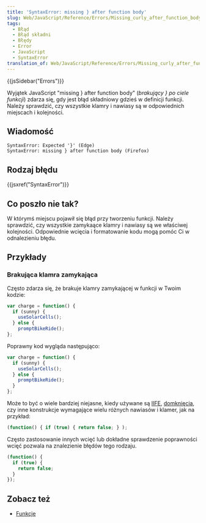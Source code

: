 ```yaml
---
title: 'SyntaxError: missing } after function body'
slug: Web/JavaScript/Reference/Errors/Missing_curly_after_function_body
tags:
  - Błąd
  - Błąd składni
  - Błędy
  - Error
  - JavaScript
  - SyntaxError
translation_of: Web/JavaScript/Reference/Errors/Missing_curly_after_function_body
---
```

{{jsSidebar("Errors")}}

Wyjątek JavaScript "missing } after function body" (_brakujący } po ciele funkcji_) zdarza się, gdy jest błąd składniowy gdzieś w definicji funkcji. Należy sprawdzić, czy wszystkie klamry i nawiasy są w odpowiednich miejscach i kolejności.

## Wiadomość

    SyntaxError: Expected '}' (Edge)
    SyntaxError: missing } after function body (Firefox)

## Rodzaj błędu

{{jsxref("SyntaxError")}}

## Co poszło nie tak?

W którymś miejscu pojawił się błąd przy tworzeniu funkcji. Należy sprawdzić, czy wszystkie zamykaące klamry i nawiasy są we właściwej kolejności. Odpowiednie wcięcia i formatowanie kodu mogą pomóc Ci w odnalezieniu błędu.

## Przykłady

### Brakująca klamra zamykająca

Często zdarza się, że brakuje klamry zamykającej w funkcji w Twoim kodzie:

```js example-bad
var charge = function() {
  if (sunny) {
    useSolarCells();
  } else {
    promptBikeRide();
};
```

Poprawny kod wygląda następująco:

```js example-good
var charge = function() {
  if (sunny) {
    useSolarCells();
  } else {
    promptBikeRide();
  }
};
```

Może to być o wiele bardziej niejasne, kiedy używane są [IIFE](/pl/docs/Glossary/IIFE), [domknięcia](/pl/docs/Web/JavaScript/Domkniecia), czy inne konstrukcje wymagające wielu różnych nawiasów i klamer, jak na przykład:

```js example-bad
(function() { if (true) { return false; } );
```

Często zastosowanie innych wcięć lub dokładne sprawdzenie poprawności wcięć pozwala na znalezienie błędów tego rodzaju.

```js example-good
(function() {
  if (true) {
    return false;
  }
});
```

## Zobacz też

- [Funkcje](/pl/docs/Web/JavaScript/Guide/Funkcje)
